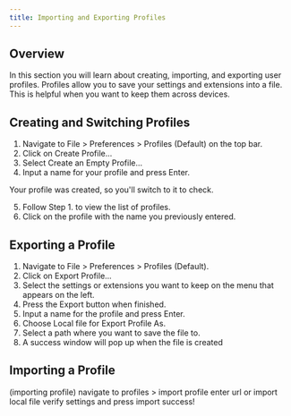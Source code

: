 ```yaml
---
title: Importing and Exporting Profiles
---
```


## Overview
In this section you will learn about creating, importing, and exporting user profiles. Profiles allow you to save your settings and extensions into a file. This is helpful when you want to keep them across devices. 

## Creating and Switching Profiles
1. Navigate to File > Preferences > Profiles (Default) on the top bar.
2. Click on Create Profile...
3. Select Create an Empty Profile...
4. Input a name for your profile and press Enter.

Your profile was created, so you'll switch to it to check.

5. Follow Step 1. to view the list of profiles.
6. Click on the profile with the name you previously entered.

## Exporting a Profile
1. Navigate to File > Preferences > Profiles (Default).
2. Click on Export Profile...
3. Select the settings or extensions you want to keep on the menu that appears on the left.
4. Press the Export button when finished.
5. Input a name for the profile and press Enter.
6. Choose Local file for Export Profile As.
7. Select a path where you want to save the file to.
8. A success window will pop up when the file is created

## Importing a Profile
(importing profile) navigate to profiles > import profile
enter url or import local file
verify settings and press import
success!

